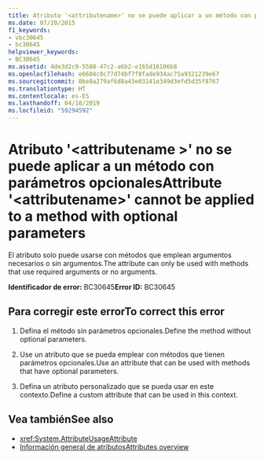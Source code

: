 ```yaml
---
title: Atributo '<attributename>' no se puede aplicar a un método con parámetros opcionales
ms.date: 07/20/2015
f1_keywords:
- vbc30645
- bc30645
helpviewer_keywords:
- BC30645
ms.assetid: 4de3d2c9-5588-47c2-a6b2-e165d16106b8
ms.openlocfilehash: e6604c0c77d74bf7f8fade934ac75a9321239e67
ms.sourcegitcommit: 0be8a279af6d8a43e03141e349d3efd5d35f8767
ms.translationtype: HT
ms.contentlocale: es-ES
ms.lasthandoff: 04/18/2019
ms.locfileid: "59294592"
---
```

# <a name="attribute-attributename-cannot-be-applied-to-a-method-with-optional-parameters"></a><span data-ttu-id="1287e-102">Atributo '\<attributename >' no se puede aplicar a un método con parámetros opcionales</span><span class="sxs-lookup"><span data-stu-id="1287e-102">Attribute '\<attributename>' cannot be applied to a method with optional parameters</span></span>
<span data-ttu-id="1287e-103">El atributo solo puede usarse con métodos que emplean argumentos necesarios o sin argumentos.</span><span class="sxs-lookup"><span data-stu-id="1287e-103">The attribute can only be used with methods that use required arguments or no arguments.</span></span>  
  
 <span data-ttu-id="1287e-104">**Identificador de error:** BC30645</span><span class="sxs-lookup"><span data-stu-id="1287e-104">**Error ID:** BC30645</span></span>  
  
## <a name="to-correct-this-error"></a><span data-ttu-id="1287e-105">Para corregir este error</span><span class="sxs-lookup"><span data-stu-id="1287e-105">To correct this error</span></span>  
  
1. <span data-ttu-id="1287e-106">Defina el método sin parámetros opcionales.</span><span class="sxs-lookup"><span data-stu-id="1287e-106">Define the method without optional parameters.</span></span>  
  
2. <span data-ttu-id="1287e-107">Use un atributo que se pueda emplear con métodos que tienen parámetros opcionales.</span><span class="sxs-lookup"><span data-stu-id="1287e-107">Use an attribute that can be used with methods that have optional parameters.</span></span>  
  
3. <span data-ttu-id="1287e-108">Defina un atributo personalizado que se pueda usar en este contexto.</span><span class="sxs-lookup"><span data-stu-id="1287e-108">Define a custom attribute that can be used in this context.</span></span>  
  
## <a name="see-also"></a><span data-ttu-id="1287e-109">Vea también</span><span class="sxs-lookup"><span data-stu-id="1287e-109">See also</span></span>

- <xref:System.AttributeUsageAttribute>
- [<span data-ttu-id="1287e-110">Información general de atributos</span><span class="sxs-lookup"><span data-stu-id="1287e-110">Attributes overview</span></span>](~/docs/visual-basic/programming-guide/concepts/attributes/index.md)
